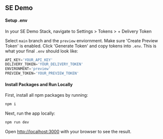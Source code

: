 ## SE Demo

#### Setup .env
In your SE Demo Stack, navigate to Settings > Tokens > + Delivery Token

Select `main` branch and the `preview` enviornment. Make sure 'Create Preview Token' is enabled. Click 'Generate Token' and copy tokens into `.env`. This is what your final `.env` should look like:

```ts
API_KEY='YOUR_API_KEY'
DELIVERY_TOKEN='YOUR_DELIVERY_TOKEN'
ENVIRONMENT='preview'
PREVIEW_TOKEN='YOUR_PREVIEW_TOKEN'
```

#### Install Packages and Run Locally
First, install all npm packages by running:

```bash
npm i
```

Next, run the app locally:

```bash
npm run dev
```

Open [http://localhost:3000](http://localhost:3000) with your browser to see the result.